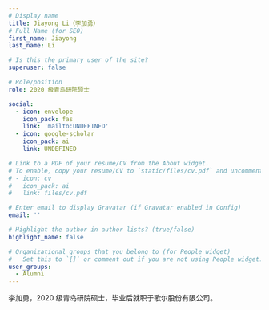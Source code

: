 ```yaml
---
# Display name
title: Jiayong Li（李加勇）
# Full Name (for SEO)
first_name: Jiayong
last_name: Li

# Is this the primary user of the site?
superuser: false

# Role/position
role: 2020 级青岛研院硕士

social:
  - icon: envelope
    icon_pack: fas
    link: 'mailto:UNDEFINED'
  - icon: google-scholar
    icon_pack: ai
    link: UNDEFINED

# Link to a PDF of your resume/CV from the About widget.
# To enable, copy your resume/CV to `static/files/cv.pdf` and uncomment the lines below.
# - icon: cv
#   icon_pack: ai
#   link: files/cv.pdf

# Enter email to display Gravatar (if Gravatar enabled in Config)
email: ''

# Highlight the author in author lists? (true/false)
highlight_name: false

# Organizational groups that you belong to (for People widget)
#   Set this to `[]` or comment out if you are not using People widget.
user_groups:
  - Alumni
---
```


李加勇，2020 级青岛研院硕士，毕业后就职于歌尔股份有限公司。
